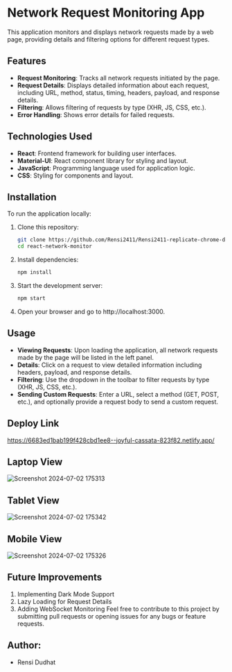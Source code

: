 # Network Request Monitoring App

This application monitors and displays network requests made by a web page, providing details and filtering options for different request types.

## Features

- **Request Monitoring**: Tracks all network requests initiated by the page.
- **Request Details**: Displays detailed information about each request, including URL, method, status, timing, headers, payload, and response details.
- **Filtering**: Allows filtering of requests by type (XHR, JS, CSS, etc.).
- **Error Handling**: Shows error details for failed requests.

## Technologies Used

- **React**: Frontend framework for building user interfaces.
- **Material-UI**: React component library for styling and layout.
- **JavaScript**: Programming language used for application logic.
- **CSS**: Styling for components and layout.

## Installation

To run the application locally:

1. Clone this repository:
   ``` bash
   git clone https://github.com/Rensi2411/Rensi2411-replicate-chrome-dev-tool.git
   cd react-network-monitor

2. Install dependencies:
   ```bash
   npm install

3. Start the development server:
   ```bash
   npm start

4. Open your browser and go to http://localhost:3000.

## Usage

- **Viewing Requests**: Upon loading the application, all network requests made by the page will be listed in the left panel.
- **Details**: Click on a request to view detailed information including headers, payload, and response details.
- **Filtering**: Use the dropdown in the toolbar to filter requests by type (XHR, JS, CSS, etc.).
- **Sending Custom Requests**: Enter a URL, select a method (GET, POST, etc.), and optionally provide a request body to send a custom request.

## Deploy Link
https://6683ed1bab199f428cbd1ee8--joyful-cassata-823f82.netlify.app/

## Laptop View
![Screenshot 2024-07-02 175313](https://github.com/Rensi2411/Rensi2411-replicate-chrome-dev-tool/assets/131978061/2737528f-28b7-4f20-b49f-a92efa9989e6)


## Tablet View
![Screenshot 2024-07-02 175342](https://github.com/Rensi2411/Rensi2411-replicate-chrome-dev-tool/assets/131978061/4de6b14a-3dbf-4e1d-bcca-00800399c868)


## Mobile View
![Screenshot 2024-07-02 175326](https://github.com/Rensi2411/Rensi2411-replicate-chrome-dev-tool/assets/131978061/16f4903b-62b4-4220-a6ab-0e562dacfe32)



## Future Improvements

1. Implementing Dark Mode Support
2. Lazy Loading for Request Details
3. Adding WebSocket Monitoring
Feel free to contribute to this project by submitting pull requests or opening issues for any bugs or feature requests.

## Author:
- Rensi Dudhat


